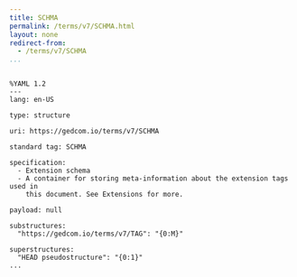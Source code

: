 ```yaml
---
title: SCHMA
permalink: /terms/v7/SCHMA.html
layout: none
redirect-from:
  - /terms/v7/SCHMA
...
```


```

%YAML 1.2
---
lang: en-US

type: structure

uri: https://gedcom.io/terms/v7/SCHMA

standard tag: SCHMA

specification:
  - Extension schema
  - A container for storing meta-information about the extension tags used in
    this document. See Extensions for more.

payload: null

substructures:
  "https://gedcom.io/terms/v7/TAG": "{0:M}"

superstructures:
  "HEAD pseudostructure": "{0:1}"
...

```
